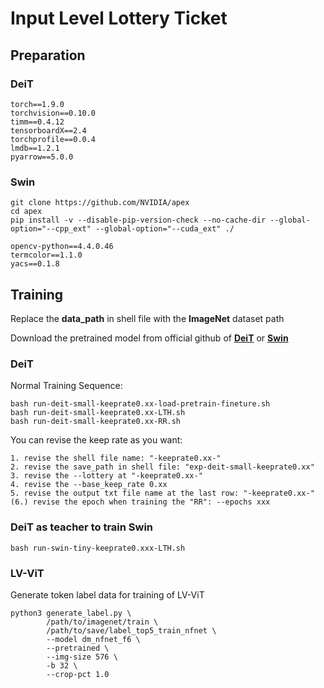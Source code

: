 # Input Level Lottery Ticket



## Preparation
### DeiT
```
torch==1.9.0
torchvision==0.10.0
timm==0.4.12
tensorboardX==2.4
torchprofile==0.0.4
lmdb==1.2.1
pyarrow==5.0.0
```

### Swin
```
git clone https://github.com/NVIDIA/apex
cd apex
pip install -v --disable-pip-version-check --no-cache-dir --global-option="--cpp_ext" --global-option="--cuda_ext" ./

opencv-python==4.4.0.46 
termcolor==1.1.0 
yacs==0.1.8
```

## Training
Replace the **data_path** in shell file with the **ImageNet** dataset path

Download the pretrained model from official github of [**DeiT**](https://github.com/facebookresearch/deit) or [**Swin**](https://github.com/microsoft/Swin-Transformer)

### DeiT
Normal Training Sequence:
```
bash run-deit-small-keeprate0.xx-load-pretrain-fineture.sh
bash run-deit-small-keeprate0.xx-LTH.sh
bash run-deit-small-keeprate0.xx-RR.sh
```

You can revise the keep rate as you want:
```
1. revise the shell file name: "-keeprate0.xx-"
2. revise the save_path in shell file: "exp-deit-small-keeprate0.xx"
3. revise the --lottery at "-keeprate0.xx-"
4. revise the --base_keep_rate 0.xx
5. revise the output txt file name at the last row: "-keeprate0.xx-"
(6.) revise the epoch when training the "RR": --epochs xxx
```

### DeiT as teacher to train Swin
```
bash run-swin-tiny-keeprate0.xxx-LTH.sh
```


### LV-ViT
Generate token label data for training of LV-ViT
```
python3 generate_label.py \
        /path/to/imagenet/train \
        /path/to/save/label_top5_train_nfnet \
        --model dm_nfnet_f6 \
        --pretrained \
        --img-size 576 \
        -b 32 \
        --crop-pct 1.0
```